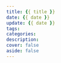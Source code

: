 ```yaml
---
title: {{ title }}
date: {{ date }}
update: {{ date }}
tags:
categories:
description:
cover: false
aside: false
---
```

